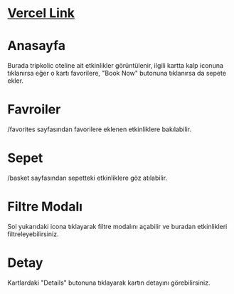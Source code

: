 # [Vercel Link](https://task-tripkolic.vercel.app/)

# Anasayfa

Burada tripkolic oteline ait etkinlikler görüntülenir, ilgili kartta kalp iconuna tıklanırsa eğer o kartı favorilere, "Book Now" butonuna tıklanırsa da sepete ekler.

# Favroiler

/favorites sayfasından favorilere eklenen etkinliklere bakılabilir.

# Sepet

/basket sayfasından sepetteki etkinliklere göz atılabilir.

# Filtre Modalı

Sol yukarıdaki icona tıklayarak filtre modalını açabilir ve buradan etkinlikleri filtreleyebilirsiniz.

# Detay

Kartlardaki "Details" butonuna tıklayarak kartın detayını görebilirsiniz.